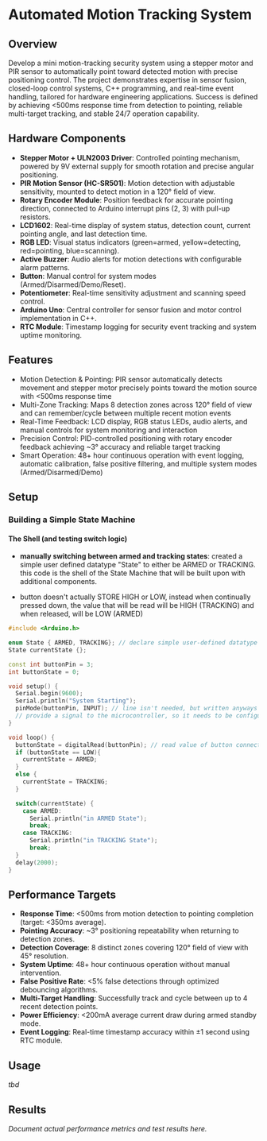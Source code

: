 # Automated Motion Tracking System

## Overview

Develop a mini motion-tracking security system using a stepper motor and PIR sensor to automatically point toward detected motion with precise positioning control. The project demonstrates expertise in sensor fusion, closed-loop control systems, C++ programming, and real-time event handling, tailored for hardware engineering applications. Success is defined by achieving <500ms response time from detection to pointing, reliable multi-target tracking, and stable 24/7 operation capability.

## Hardware Components

- **Stepper Motor + ULN2003 Driver**: Controlled pointing mechanism, powered by 9V external supply for smooth rotation and precise angular positioning.
- **PIR Motion Sensor (HC-SR501)**: Motion detection with adjustable sensitivity, mounted to detect motion in a 120° field of view.
- **Rotary Encoder Module**: Position feedback for accurate pointing direction, connected to Arduino interrupt pins (2, 3) with pull-up resistors.
- **LCD1602**: Real-time display of system status, detection count, current pointing angle, and last detection time.
- **RGB LED**: Visual status indicators (green=armed, yellow=detecting, red=pointing, blue=scanning).
- **Active Buzzer**: Audio alerts for motion detections with configurable alarm patterns.
- **Button**: Manual control for system modes (Armed/Disarmed/Demo/Reset).
- **Potentiometer**: Real-time sensitivity adjustment and scanning speed control.
- **Arduino Uno**: Central controller for sensor fusion and motor control implementation in C++.
- **RTC Module**: Timestamp logging for security event tracking and system uptime monitoring.

## Features

- Motion Detection & Pointing: PIR sensor automatically detects movement and stepper motor precisely points toward the motion source with <500ms response time
- Multi-Zone Tracking: Maps 8 detection zones across 120° field of view and can remember/cycle between multiple recent motion events
- Real-Time Feedback: LCD display, RGB status LEDs, audio alerts, and manual controls for system monitoring and interaction
- Precision Control: PID-controlled positioning with rotary encoder feedback achieving ~3° accuracy and reliable target tracking
- Smart Operation: 48+ hour continuous operation with event logging, automatic calibration, false positive filtering, and multiple system modes (Armed/Disarmed/Demo)

## Setup

### Building a Simple State Machine

#### The Shell (and testing switch logic)
- **manually switching between armed and tracking states**: created a simple user defined datatype "State" to either be ARMED or TRACKING. this code is the shell of the State Machine that will be built upon with additional components.
 * button doesn't actually STORE HIGH or LOW, instead when continually pressed down, the value that will be read will be HIGH (TRACKING) and when released, will be LOW (ARMED)

```c++
#include <Arduino.h>

enum State { ARMED, TRACKING}; // declare simple user-defined datatype State
State currentState {};

const int buttonPin = 3;
int buttonState = 0;

void setup() {
  Serial.begin(9600);
  Serial.println("System Starting");
  pinMode(buttonPin, INPUT); // line isn't needed, but written anyways to show that the purpose of a button is to
  // provide a signal to the microcontroller, so it needs to be configured to read that signal (INPUT).
}

void loop() {
  buttonState = digitalRead(buttonPin); // read value of button connected to pin 2 (buttonPin)
  if (buttonState == LOW){
    currentState = ARMED;
  }
  else { 
    currentState = TRACKING;
  }

  switch(currentState) {
    case ARMED:
      Serial.println("in ARMED State");
      break;
    case TRACKING:
      Serial.println("in TRACKING State");
      break;
  }
  delay(2000);
}
```







## Performance Targets

- **Response Time**: <500ms from motion detection to pointing completion (target: <350ms average).
- **Pointing Accuracy**: ~3° positioning repeatability when returning to detection zones.
- **Detection Coverage**: 8 distinct zones covering 120° field of view with 45° resolution.
- **System Uptime**: 48+ hour continuous operation without manual intervention.
- **False Positive Rate**: <5% false detections through optimized debouncing algorithms.
- **Multi-Target Handling**: Successfully track and cycle between up to 4 recent detection points.
- **Power Efficiency**: <200mA average current draw during armed standby mode.
- **Event Logging**: Real-time timestamp accuracy within ±1 second using RTC module.

## Usage

*tbd*

## Results

*Document actual performance metrics and test results here.*
